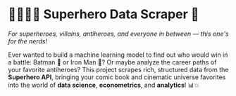 # 🦸‍♂️🦹‍♀️ **Superhero Data Scraper** 🚀  
_For superheroes, villains, antiheroes, and everyone in between — this one's for the nerds!_

Ever wanted to build a machine learning model to find out who would win in a battle: Batman 🦇 or Iron Man 🤖? Or maybe analyze the career paths of your favorite antiheroes? This project scrapes rich, structured data from the **Superhero API**, bringing your comic book and cinematic universe favorites into the world of **data science**, **econometrics**, and **analytics**! 📊💥
